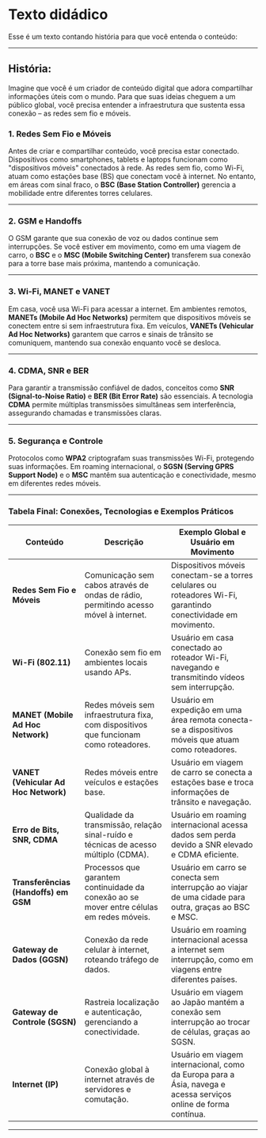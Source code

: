 # Texto didádico

Esse é um texto contando história para que você entenda o conteúdo:

---

## História: 

Imagine que você é um criador de conteúdo digital que adora compartilhar informações úteis com o mundo. Para que suas ideias cheguem a um público global, você precisa entender a infraestrutura que sustenta essa conexão – as redes sem fio e móveis.

### 1. Redes Sem Fio e Móveis  
Antes de criar e compartilhar conteúdo, você precisa estar conectado. Dispositivos como smartphones, tablets e laptops funcionam como "dispositivos móveis" conectados à rede. As redes sem fio, como Wi-Fi, atuam como estações base (BS) que conectam você à internet. No entanto, em áreas com sinal fraco, o **BSC (Base Station Controller)** gerencia a mobilidade entre diferentes torres celulares.

---

### 2. GSM e Handoffs  
O GSM garante que sua conexão de voz ou dados continue sem interrupções. Se você estiver em movimento, como em uma viagem de carro, o **BSC** e o **MSC (Mobile Switching Center)** transferem sua conexão para a torre base mais próxima, mantendo a comunicação.

---

### 3. Wi-Fi, MANET e VANET  
Em casa, você usa Wi-Fi para acessar a internet. Em ambientes remotos, **MANETs (Mobile Ad Hoc Networks)** permitem que dispositivos móveis se conectem entre si sem infraestrutura fixa. Em veículos, **VANETs (Vehicular Ad Hoc Networks)** garantem que carros e sinais de trânsito se comuniquem, mantendo sua conexão enquanto você se desloca.

---

### 4. CDMA, SNR e BER  
Para garantir a transmissão confiável de dados, conceitos como **SNR (Signal-to-Noise Ratio)** e **BER (Bit Error Rate)** são essenciais. A tecnologia **CDMA** permite múltiplas transmissões simultâneas sem interferência, assegurando chamadas e transmissões claras.

---

### 5. Segurança e Controle  
Protocolos como **WPA2** criptografam suas transmissões Wi-Fi, protegendo suas informações. Em roaming internacional, o **SGSN (Serving GPRS Support Node)** e o **MSC** mantêm sua autenticação e conectividade, mesmo em diferentes redes móveis.

---

### **Tabela Final: Conexões, Tecnologias e Exemplos Práticos**

| **Conteúdo**                 | **Descrição**                                                                                      | **Exemplo Global e Usuário em Movimento**                                                                     |
|------------------------------|--------------------------------------------------------------------------------------------------|-------------------------------------------------------------------------------------------------------------|
| **Redes Sem Fio e Móveis**    | Comunicação sem cabos através de ondas de rádio, permitindo acesso móvel à internet.                | Dispositivos móveis conectam-se a torres celulares ou roteadores Wi-Fi, garantindo conectividade em movimento.  |
| **Wi-Fi (802.11)**            | Conexão sem fio em ambientes locais usando APs.                                                    | Usuário em casa conectado ao roteador Wi-Fi, navegando e transmitindo vídeos sem interrupção.                  |
| **MANET (Mobile Ad Hoc Network)** | Redes móveis sem infraestrutura fixa, com dispositivos que funcionam como roteadores.               | Usuário em expedição em uma área remota conecta-se a dispositivos móveis que atuam como roteadores.             |
| **VANET (Vehicular Ad Hoc Network)** | Redes móveis entre veículos e estações base.                                                       | Usuário em viagem de carro se conecta a estações base e troca informações de trânsito e navegação.              |
| **Erro de Bits, SNR, CDMA**  | Qualidade da transmissão, relação sinal-ruído e técnicas de acesso múltiplo (CDMA).                 | Usuário em roaming internacional acessa dados sem perda devido a SNR elevado e CDMA eficiente.                 |
| **Transferências (Handoffs) em GSM** | Processos que garantem continuidade da conexão ao se mover entre células em redes móveis.         | Usuário em carro se conecta sem interrupção ao viajar de uma cidade para outra, graças ao BSC e MSC.           |
| **Gateway de Dados (GGSN)**  | Conexão da rede celular à internet, roteando tráfego de dados.                                    | Usuário em roaming internacional acessa a internet sem interrupção, como em viagens entre diferentes países.   |
| **Gateway de Controle (SGSN)** | Rastreia localização e autenticação, gerenciando a conectividade.                                | Usuário em viagem ao Japão mantém a conexão sem interrupção ao trocar de células, graças ao SGSN.              |
| **Internet (IP)**             | Conexão global à internet através de servidores e comutação.                                      | Usuário em viagem internacional, como da Europa para a Ásia, navega e acessa serviços online de forma contínua. |

---
